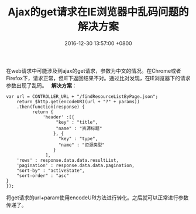 ﻿---
title: Ajax的get请求在IE浏览器中乱码问题的解决方案
date: 2016-12-30 13:57:00 +0800 
layout: post
permalink: /blog/2016/12/30/Ajax的get请求在IE浏览器中乱码问题的解决方案.html
categories:
  - 问题一箩筐
tags:
  - JS
---

在web请求中可能涉及到ajax的get请求，参数为中文的情况。在Chrome或者Firefox下，请求正常，但IE下返回结果不对。通过比对发现，在IE浏览器下的请求参数出现了乱码。
 
**解决方案**：
```
var url = CONTROLLER_URL + "/findResourceListByPage.json";
    return $http.get(encodeURI(url + "?" + params))
    .then(function(response) {
          return {
              'header' :[{
                   "key" : "title",
                   "name" : "资源标题"
                  }, {
                    "key" : "type",
                    "name" : "资源类型"
                  }
               ],
    'rows' : response.data.data.resultList,
    'pagination' : response.data.data.pagination,
    "sort-by" : "activeState",
    "sort-order" : "asc"
}
});
```
将get请求的url+param使用encodeURI方法进行转化。之后就可以正常进行参数传递了。